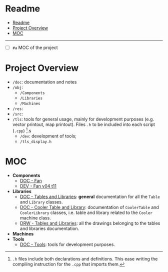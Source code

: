 # Readme

- [Readme](#readme)
- [Project Overview](#project-overview)
- [MOC](#moc)

---

- [ ] `#a` MOC of the project


# Project Overview

- `/doc`: documentation and notes
- `/obj`: 
  - `/Components`
  - `/Libraries`
  - `/Machines`
- `/res`: 
- `/src`: 
- `/tls`: tools for general usage, mainly for development purposes (e.g. vector printout, map printout). Files `.h` to be included into each script (`.cpp`) [^1].s
  - `/dev`: development of tools;
  - `/tls_display.h`

[^1]: `.h` files include both declarations and definitions. This ease writing the compiling instruction for the `.cpp` that imports them.

# MOC

- **Components**
  - [DOC - Fan](./obj/Components/doc/doc_fan_v04_t11.md)
  - [DEV - Fan v04 t11](./obj/Components/dev/dev_fan_v04_t11.cpp)
- **Libraries**
  - [DOC - Tables and Libraries](./obj/Libraries/doc/doc_tables_libraries.md): **general** documentation for all the `Table` and `Library` classes.
  - [DOC - Cooler Table and Library](./obj/Libraries/doc/doc_cooler_table_library.md): documentation of `CoolerTable` and `CoolerLibrary` classes, i.e. table and library related to the `Cooler` machine class.
  - [DRW - Tables and Libraries](./obj/Libraries/doc/drw_tables_libraries.excalidraw): all the drawings belonging to the tables and libraries documentation.
- **Machines**
- **Tools**
  - [DOC - Tools](./tls/doc/doc_tools.md): tools for development purposes.